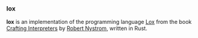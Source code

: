 ### lox

**lox** is an implementation of the programming language
[Lox](https://github.com/munificent/craftinginterpreters/tree/master/java/com/craftinginterpreters/lox)
from the book [Crafting Interpreters](https://craftinginterpreters.com/) by
[Robert Nystrom](https://github.com/munificent), written in Rust.
